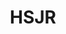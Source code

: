 ---
title: "HSJR"
image_path: /assets/img/graphic/logotipos/hsjunior/hsjunior.svg
image_small: /assets/img/graphic/logotipos/hsjunior/hsjunior-100.jpg
image_medium: /assets/img/graphic/logotipos/hsjunior/hsjunior@2x-100.jpg
image_big: /assets/img/graphic/logotipos/hsjunior/hsjunior@3x-100.jpg
---